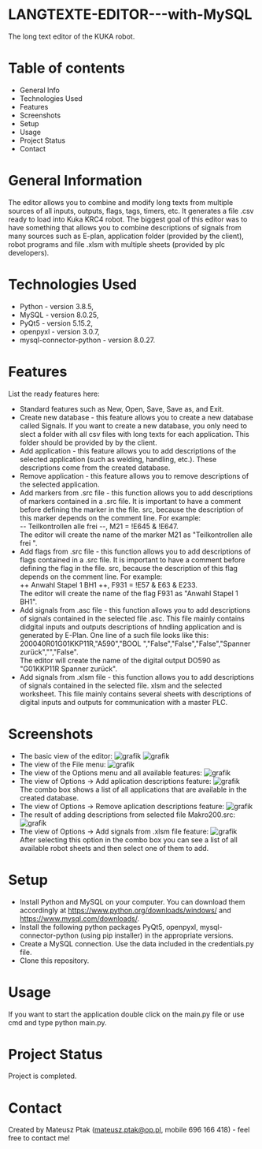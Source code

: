 # LANGTEXTE-EDITOR---with-MySQL
  The long text editor of the KUKA robot. 
  
# Table of contents
  - General Info
  - Technologies Used
  - Features
  - Screenshots
  - Setup
  - Usage
  - Project Status
  - Contact
	
# General Information 
  The editor allows you to combine and modify long texts from multiple sources of all inputs, outputs, flags, tags, timers, etc. It generates a file .csv ready to     load into Kuka KRC4 robot. The biggest goal of this editor was to have something that allows you to combine descriptions of signals from many sources such as       E-plan, application folder (provided by the client), robot programs and file .xlsm with multiple sheets (provided by plc developers).   

# Technologies Used 
  - Python - version 3.8.5,
  - MySQL - version 8.0.25,
  - PyQt5 - version 5.15.2,
  - openpyxl - version 3.0.7,
  - mysql-connector-python - version 8.0.27.
 
# Features
List the ready features here:
- Standard features such as New, Open, Save, Save as, and Exit.  
- Create new database - this feature allows you to create a new database called Signals. If you want to create a new database, you only need to slect a folder with all csv files with long texts for each application. This  folder should be provided by by the client.
- Add application - this feature allows you to add descriptions of the selected application (such as welding, handling, etc.). These descriptions come from the created database.
- Remove application - this feature allows you to remove descriptions of the selected application. 
- Add markers from .src file - this function allows you to add descriptions of markers contained in a .src file. It is important to have a comment before defining the marker in the file. src, because the description of this marker depends on the comment line. For example:   
 -- Teilkontrollen alle frei --,
 M21 = !E645 & !E647.              
 The editor will create the name of the marker M21 as "Teilkontrollen alle frei ".
- Add flags from .src file - this function allows you to add descriptions of flags contained in a .src file. It is important to have a comment before defining the flag in the file. src, because the description of this flag depends on the comment line. For example:           
++ Anwahl Stapel 1 BH1 ++, F931 = !E57 & E63 & E233.         
The editor will create the name of the flag F931 as "Anwahl Stapel 1 BH1".
- Add signals from .asc file - this function allows you to add descriptions of signals contained in the selected file .asc. This file mainly contains didgital inputs and outputs descriptions of hndling application and is generated by E-Plan. One line of a such file looks like this: 
200040R01G01KKP11R,"A590","BOOL ","False","False","False","Spanner zurück","","False".    
The editor will create the name of the digital output DO590 as "G01KKP11R Spanner zurück".
- Add signals from .xlsm file - this function allows you to add descriptions of signals contained in the selected file. xlsm and the selected worksheet. This file mainly contains several sheets with descriptions of digital inputs and outputs for communication with a master PLC.
	
# Screenshots
- The basic view of the editor:
![grafik](https://user-images.githubusercontent.com/86266104/211096002-c6e8609d-445a-4b33-825b-89f8d29c3d6c.png)
![grafik](https://user-images.githubusercontent.com/86266104/211095854-aa37c86e-0220-4c0a-963e-6a7b814ed458.png)
- The view of the File menu: 
![grafik](https://user-images.githubusercontent.com/86266104/211095419-da11c54e-57c3-4368-b2cf-d1e6b2b95cbf.png)
- The view of the Options menu and all available features:
![grafik](https://user-images.githubusercontent.com/86266104/211098546-ac66c2d4-218f-48df-ab6f-376098b38a9e.png)
- The view of Options -> Add aplication descriptions feature:
![grafik](https://user-images.githubusercontent.com/86266104/211096595-afa3f2e0-ef05-4fa2-ae4f-99004060894f.png)    
The combo box shows a list of all applications that are available in the created database.
- The view of Options -> Remove aplication descriptions feature:
![grafik](https://user-images.githubusercontent.com/86266104/211097662-18fb9fcd-c30e-4580-ab0c-6bde05d13a0d.png)
- The result of adding descriptions from selected file Makro200.src:
![grafik](https://user-images.githubusercontent.com/86266104/211098308-a2498c31-24cd-4957-81ad-08fff7d410a7.png)
- The view of Options -> Add signals from .xlsm file feature:
![grafik](https://user-images.githubusercontent.com/86266104/211107076-d7d1c65b-0b70-4d6f-8301-2a0b04364a3a.png)       
After selecting this option in the combo box you can see a list of all available robot sheets and then select one of them to add.

# Setup
- Install Python and MySQL on your computer. You can download them accordingly at https://www.python.org/downloads/windows/ and https://www.mysql.com/downloads/. 
-	Install the following python packages PyQt5, openpyxl, mysql-connector-python (using pip installer) in the appropriate versions.
-	Create a MySQL connection. Use the data included in the credentials.py file.
-	Clone this repository. 
	
# Usage
If you want to start the application double click on the main.py file or use cmd and type python main.py.
	
# Project Status
Project is completed. 
	
# Contact
Created by Mateusz Ptak (mateusz.ptak@op.pl, mobile 696 166 418) - feel free to contact me!


